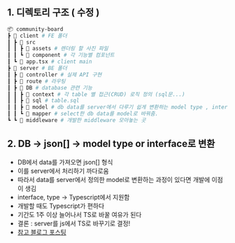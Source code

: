 ## 1. 디렉토리 구조 ( 수정 )

```sh
📦 community-board
┣ 📂 client # FE 폴더
┃ ┣ 📂 src
┃ ┃ ┣ 📂 assets # 렌더링 할 사진 파일
┃ ┃ ┗ 📂 component # 각 기능별 컴포넌트
┃ ┗ 📜 app.tsx # client main
┣ 📂 server # BE 폴더
┃ ┣ 📂 controller # 실제 API 구현
┃ ┣ 📂 route # 라우팅
┃ ┣ 📂 DB # database 관련 기능
┃ ┃ ┣ 📂 context # 각 table 별 접근(CRUD) 로직 정의 (sql문...)
┃ ┃ ┣ 📂 sql # table.sql
┃ ┃ ┣ 📂 model # db data를 server에서 다루기 쉽게 변환하는 model type , interface
┃ ┃ ┗ 📂 mapper # select한 db data를 model로 바꿔줌.
┗ ┗ 📂 middleware # 개발한 middleware 모아놓는 곳
 ```

## 2. DB -> json[] -> model type or interface로 변환
- DB에서 data를 가져오면 json[] 형식
- 이를 server에서 처리하기 까다로움
- 따라서 data를 server에서 정의한 model로 변환하는 과정이 있다면 개발에 이점이 생김
- interface, type -> Typescript에서 지원함
- 개발할 때도 Typescript가 편하다
- 기간도 1주 이상 늘어나서 TS로 바꿀 여유가 된다
- 결론 : server를 js에서 TS로 바꾸기로 결정! 
- [참고 블로그 포스팅](https://velog.io/@qhgus/Node-Express-TypeScript-%ED%99%98%EA%B2%BD-%EC%84%B8%ED%8C%85)
